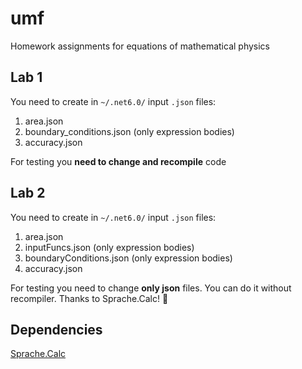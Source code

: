 # umf
Homework assignments for equations of mathematical physics

## Lab 1

You need to create in `~/.net6.0/` input `.json` files:

1) area.json
2) boundary_conditions.json (only expression bodies)
3) accuracy.json

For testing you **need to change and recompile** code

## Lab 2

You need to create in `~/.net6.0/` input `.json` files:

1) area.json
2) inputFuncs.json (only expression bodies)
3) boundaryConditions.json (only expression bodies)
4) accuracy.json

For testing you need to change **only json** files. You can do it without recompiler. Thanks to Sprache.Calc! 🤗

## Dependencies

[Sprache.Calc](https://github.com/yallie/Sprache.Calc)
